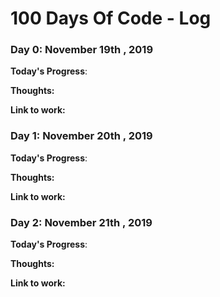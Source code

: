 # 100 Days Of Code - Log

### Day 0: November 19th , 2019


**Today's Progress**: 

**Thoughts:** 

**Link to work:** []()



### Day 1: November 20th , 2019


**Today's Progress**: 

**Thoughts:** 

**Link to work:** []()



### Day 2: November 21th , 2019


**Today's Progress**: 

**Thoughts:** 

**Link to work:** []()


